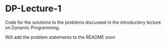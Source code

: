 # DP-Lecture-1

Code for the solutions to the problems discussed in the introductory lecture on Dynamic Programming.

Will add the problem statements to the README soon
